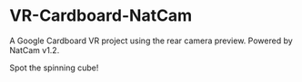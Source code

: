 # VR-Cardboard-NatCam
A Google Cardboard VR project using the rear camera preview. Powered by NatCam v1.2.

Spot the spinning cube!
